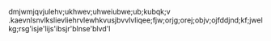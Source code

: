 dmjwmjqvjulehv;ukhwev;uhweiubwe;ub;kubqk;v .kaevnlsnvlkslievliehrvlewhkvusjbvvlvliqee;fjw;orjg;orej;objv;ojfddjnd;kf;jwelkg;rsg'isje'lijs'ibsjr'blnse'blvd'l
